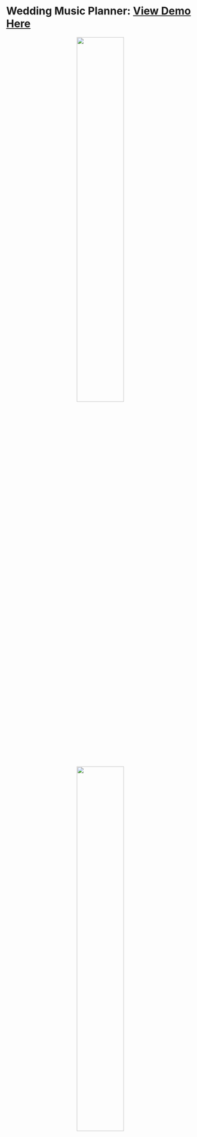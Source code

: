 
# Wedding Music Planner: <a href="https://lovejam.up.railway.app/" target="_blank">View Demo Here</a>

<p align="center">
<img src="https://i.imgur.com/06cEIuD.jpg" width="50%">
<img src="https://i.imgur.com/tHGdIBx.jpg" width="50%">
<img src="https://i.imgur.com/KWzjwAN.jpg" width="50%">
<img src="https://i.imgur.com/xm79x0k.jpg" width="50%">

Music-focused wedding planner providing couples with a suite of features to help plan and execute their special day. With the app, couples can create personalized playlists, submit necessary forms, and even record audio for their ceremony or reception. By leveraging these capabilities, the app aims to simplify the wedding planning process, making it more enjoyable and stress-free for couples.

## Tech Used
![HTML5 BADGE](https://img.shields.io/static/v1?label=|&message=HTML5&color=blueviolet&style=flat&logo=html5)
![CSS BADGE](https://img.shields.io/static/v1?label=|&message=CSS3&color=blueviolet&style=flat&logo=css3)
![JAVASCRIPT BADGE](https://img.shields.io/static/v1?label=|&message=JAVASCRIPT&color=blueviolet&style=flat&logo=javascript)
![NODE.JS BADGE](https://img.shields.io/static/v1?label=|&message=NODE.JS&color=blueviolet&style=flat&logo=node.js)
![EXPRESS BADGE](https://img.shields.io/static/v1?label=|&message=EXPRESS&color=blueviolet&style=flat&logo=express)
![MONGODB BADGE](https://img.shields.io/static/v1?label=|&message=MONGO-DB&color=blueviolet&style=flat&logo=mongodb)


## Optimizations
I'd like to optimize the song form submission process by introducing an auto-complete feature. I'd also like to improve the overall performance of the app by integrating a cloud-based database to accommodate a large volume of songs for both the music player and playlist feature.

Lastly, I would like to incorporate a Spotify API, which would enable couples to import their playlists with ease. This would provide a more personalized and enjoyable experience for the users, allowing them to select their favorite songs and create a customized playlist for their special event.

## Lessons Learned

Implemented callback functions on the server to establish a modular and scalable backend infrastructure. This experience enabled me to streamline backend routes by breaking them down into self-contained functions.


## Installation

1. Clone repo
2. run `npm install`

## Usage

1. run `node server.js`
2. Navigate to `localhost:8000`
